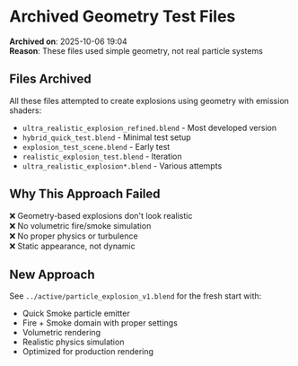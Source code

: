 # Archived Geometry Test Files

**Archived on**: 2025-10-06 19:04  
**Reason**: These files used simple geometry, not real particle systems

## Files Archived

All these files attempted to create explosions using geometry with emission shaders:
- `ultra_realistic_explosion_refined.blend` - Most developed version
- `hybrid_quick_test.blend` - Minimal test setup
- `explosion_test_scene.blend` - Early test
- `realistic_explosion_test.blend` - Iteration
- `ultra_realistic_explosion*.blend` - Various attempts

## Why This Approach Failed

❌ Geometry-based explosions don't look realistic  
❌ No volumetric fire/smoke simulation  
❌ No proper physics or turbulence  
❌ Static appearance, not dynamic  

## New Approach

See `../active/particle_explosion_v1.blend` for the fresh start with:
- Quick Smoke particle emitter
- Fire + Smoke domain with proper settings
- Volumetric rendering
- Realistic physics simulation
- Optimized for production rendering
